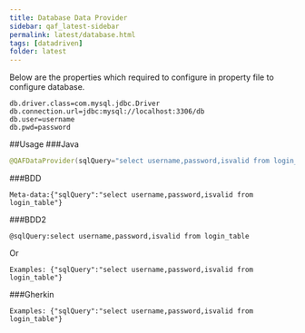 ```yaml
---
title: Database Data Provider
sidebar: qaf_latest-sidebar
permalink: latest/database.html
tags: [datadriven]
folder: latest
---
```


Below are the properties which required to configure in property file to configure database.

```
db.driver.class=com.mysql.jdbc.Driver
db.connection.url=jdbc:mysql://localhost:3306/db
db.user=username
db.pwd=password

```

##Usage
###Java
```java
@QAFDataProvider(sqlQuery="select username,password,isvalid from login_table")

```
###BDD
```
Meta-data:{"sqlQuery":"select username,password,isvalid from login_table"}
```

###BDD2
```
@sqlQuery:select username,password,isvalid from login_table

```
Or

```
Examples: {"sqlQuery":"select username,password,isvalid from login_table"}

```

###Gherkin
```
Examples: {"sqlQuery":"select username,password,isvalid from login_table"}

```


